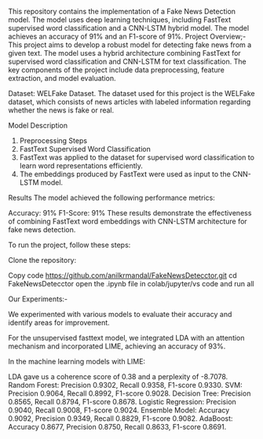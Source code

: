 This repository contains the implementation of a Fake News Detection model. The model uses deep learning techniques, including FastText supervised word classification and a CNN-LSTM hybrid model. The model achieves an accuracy of 91% and an F1-score of 91%.
Project Overview;-
This project aims to develop a robust model for detecting fake news from a given text. The model uses a hybrid architecture combining FastText for supervised word classification and CNN-LSTM for text classification. The key components of the project include data preprocessing, feature extraction, and model evaluation.

Dataset: WELFake Dataset.
The dataset used for this project is the WELFake dataset, which consists of news articles with labeled information regarding whether the news is fake or real.

Model Description
1. Preprocessing Steps
2. FastText Supervised Word Classification
3. FastText was applied to the dataset for supervised word classification to learn word representations efficiently.
4. The embeddings produced by FastText were used as input to the CNN-LSTM model.


Results
The model achieved the following performance metrics:

Accuracy: 91%
F1-Score: 91%
These results demonstrate the effectiveness of combining FastText word embeddings with CNN-LSTM architecture for fake news detection.

To run the project, follow these steps:

Clone the repository:

Copy code
  https://github.com/anilkrmandal/FakeNewsDetecctor.git
  cd FakeNewsDetecctor
open the .ipynb file in colab/jupyter/vs code 
and run all

Our Experiments:-

We experimented with various models to evaluate their accuracy and identify areas for improvement.

For the unsupervised fasttext model, we integrated LDA with an attention mechanism and incorporated LIME, achieving an accuracy of 93%.

In the machine learning models with LIME:

LDA gave us a coherence score of 0.38 and a perplexity of -8.7078.
Random Forest: Precision 0.9302, Recall 0.9358, F1-score 0.9330.
SVM: Precision 0.9064, Recall 0.8992, F1-score 0.9028.
Decision Tree: Precision 0.8565, Recall 0.8794, F1-score 0.8678.
Logistic Regression: Precision 0.9040, Recall 0.9008, F1-score 0.9024.
Ensemble Model: Accuracy 0.9092, Precision 0.9349, Recall 0.8829, F1-score 0.9082.
AdaBoost: Accuracy 0.8677, Precision 0.8750, Recall 0.8633, F1-score 0.8691.
